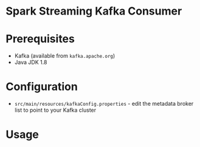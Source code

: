 # Spark Streaming Kafka Consumer



# Prerequisites

- Kafka (available from `kafka.apache.org`)
- Java JDK 1.8

# Configuration

- `src/main/resources/kafkaConfig.properties` - edit the metadata broker list to point to your Kafka cluster

# Usage
